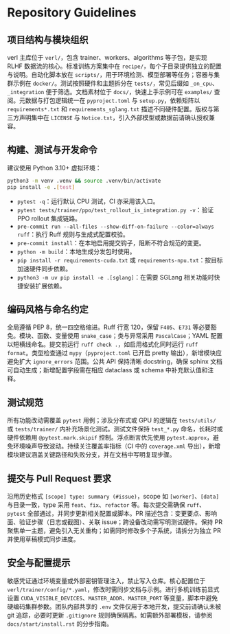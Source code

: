 # Repository Guidelines

## 项目结构与模块组织
verl 主库位于 `verl/`，包含 trainer、workers、algorithms 等子包，是实现 RLHF 数据流的核心。标准训练方案集中在 `recipe/`，每个子目录提供独立的配置与说明。自动化脚本放在 `scripts/`，用于环境检测、模型部署等任务；容器与集群示例在 `docker/`。测试按照硬件和主题拆分在 `tests/`，常见后缀如 `_on_cpu`、`_integration` 便于筛选。文档素材位于 `docs/`，快速上手示例可在 `examples/` 查阅。元数据与打包逻辑统一在 `pyproject.toml` 与 `setup.py`，依赖矩阵以 `requirements*.txt` 和 `requirements_sglang.txt` 描述不同硬件配置。版权与第三方声明集中在 `LICENSE` 与 `Notice.txt`，引入外部模型或数据前请确认授权兼容。

## 构建、测试与开发命令
建议使用 Python 3.10+ 虚拟环境：
```bash
python3 -m venv .venv && source .venv/bin/activate
pip install -e .[test]
```
- `pytest -q`：运行默认 CPU 测试，CI 亦采用该入口。
- `pytest tests/trainer/ppo/test_rollout_is_integration.py -v`：验证 PPO rollout 集成链路。
- `pre-commit run --all-files --show-diff-on-failure --color=always ruff`：执行 Ruff 规则与生成式配置校验。
- `pre-commit install`：在本地启用提交钩子，阻断不符合规范的变更。
- `python -m build`：本地生成分发包时使用。
- `pip install -r requirements-cuda.txt` 或 `requirements-npu.txt`：按目标加速硬件同步依赖。
- `python3 -m uv pip install -e .[sglang]`：在需要 SGLang 相关功能时快捷安装扩展依赖。

## 编码风格与命名约定
全局遵循 PEP 8，统一四空格缩进。Ruff 行宽 120，保留 `F405`、`E731` 等必要豁免。模块、函数、变量使用 `snake_case`；类与异常采用 `PascalCase`；YAML 配置以短横线命名。提交前运行 `ruff check .`，如启用格式化同时运行 `ruff format`。类型检查通过 `mypy`（`pyproject.toml` 已开启 pretty 输出），新增模块应避免扩大 `ignore_errors` 范围。公共 API 保持清晰 docstring，确保 sphinx 文档可自动生成；新增配置字段需在相应 dataclass 或 schema 中补充默认值和注释。

## 测试规范
所有功能改动需覆盖 `pytest` 用例；涉及分布式或 GPU 的逻辑在 `tests/utils/` 或 `tests/trainer/` 内补充场景化测试。测试文件保持 `test_*.py` 命名，长耗时或硬件依赖用 `@pytest.mark.skipif` 控制。浮点断言优先使用 `pytest.approx`，避免环境噪声导致波动。持续关注覆盖率指标（CI 中的 `coverage.xml` 导出），新增模块建议涵盖关键路径和失败分支，并在文档中写明复现步骤。

## 提交与 Pull Request 要求
沿用历史格式 `[scope] type: summary (#issue)`，scope 如 `[worker]`、`[data]` 与目录一致，type 采用 `feat`、`fix`、`refactor` 等。每次提交需确保 `ruff`、`pytest` 全部通过，并同步更新相关配置或脚本。PR 描述包含：变更要点、影响面、验证步骤（日志或截图）、关联 issue；跨设备改动需写明测试硬件。保持 PR 聚焦单一主题，避免引入无关重构；如需同时修改多个子系统，请拆分为独立 PR 并使用草稿模式同步进度。

## 安全与配置提示
敏感凭证通过环境变量或外部密钥管理注入，禁止写入仓库。核心配置位于 `verl/trainer/config/*.yaml`，修改时需同步文档与示例。进行多机训练前显式设置 `CUDA_VISIBLE_DEVICES`、`MASTER_ADDR`、`MASTER_PORT` 等变量，脚本中避免硬编码集群参数。团队内部共享的 `.env` 文件仅用于本地开发，提交前请确认未被 git 追踪，必要时更新 `.gitignore` 规则确保隔离。如需额外部署模板，请参阅 `docs/start/install.rst` 的分步指南。
